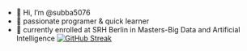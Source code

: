- 👋 Hi, I’m @subba5076
- 👀 passionate programer & quick learner
- 🌱 currently enrolled at SRH Berlin in Masters-Big Data and Artificial Intelligence
[![GitHub Streak](https://github-readme-streak-stats.herokuapp.com/?user=subba5076&theme=dark)](https://git.io/streak-stats)



<!---
subba5076/subba5076 is a ✨ special ✨ repository because its `README.md` (this file) appears on your GitHub profile.
You can click the Preview link to take a look at your changes.
--->
